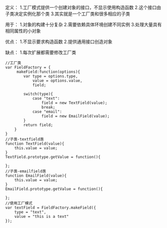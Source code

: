 定义：
1.工厂模式提供一个创建对象的接口，不显示使用构造函数
2.这个接口由子类决定实例化那个类
3.其实就是一个工厂类和很多相应的子类

用于：
1.对象的构建十分复杂
2.需要依赖具体环境创建不同实例
3.处理大量具有相同属性的小对象

优点：
1.不显示要求构造函数
2.提供通用接口创造对象

缺点：
1.每次扩展都需要修改工厂类

```
//工厂类
var FieldFactory = {
     makeField:function(options){
        var type = options.type,
            value = options.value,
            field;

        switch(type){
            case "text":
                field = new TextField(value);
                break;
            case "email":
                field = new EmailField(value);
        }
        return field;
    }
}
//子类-textfield类
function TextField(value){
    this.value = value;
}
TextField.prototype.getValue = function(){

};
//子类-emailfield类
function EmailField(value){
    this.value = value;
}
EmailField.prototype.getValue = function(){

};
//使用工厂模式
var textField = FieldFactory.makeField({
    type = "text",
    value = "this is a text"
});
```
